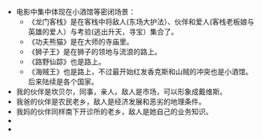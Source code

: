 - 电影中集中体现在小酒馆等密闭场景：
	- 《龙门客栈》是在客栈中将敌人(东场大护法）、伙伴和爱人(客栈老板娘与英雄的爱人）与考验(逃出升天，寻宝）集合了。
	- 《功夫熊猫》是在大师的寺庙里。
	- 《狮子王》是在狮子的领地与流浪的路上。
	- 《路野仙踪》也是路上。
	- 《海贼王》也是路上，不过最开始红发香克斯和山贼的冲突也是小酒馆。后来陆续是各个国家。
- 我的伙伴是坎贝尔，同事，亲人，敌人是市场，可以形象成戴维斯。
- 我爸的伙伴是农民老乡，敌人是经济发展和恶劣的地理条件。
- 我妈的伙伴同样南下开诊所的老乡，敌人是她自己的业务知识。
-
-